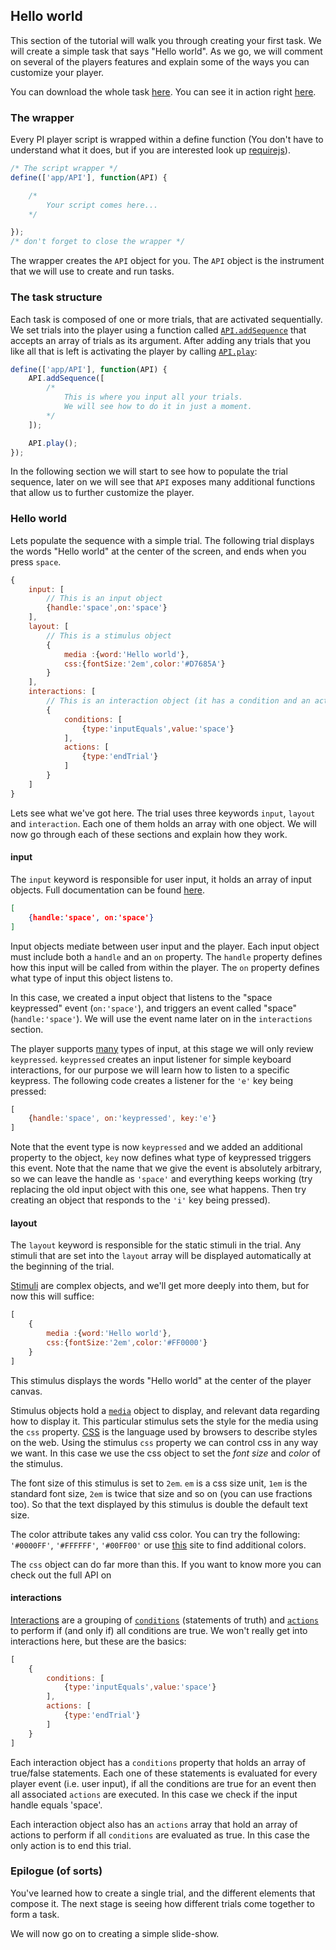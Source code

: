 ## Hello world
This section of the tutorial will walk you through creating your first task. We will create a simple task that says "Hello world". As we go, we will comment on several of the players features and explain some of the ways you can customize your player.

You can download the whole task [here](../../resources/tutorials/js/hello.js). You can see it in action right [here](#{player}../resources/tutorials/js/hello.js).

### The wrapper
Every PI player script is wrapped within a define function (You don't have to understand what it does, but if you are interested look up [requirejs](http://requirejs.org/)).

```js
/* The script wrapper */
define(['app/API'], function(API) {

	/*
		Your script comes here...
	*/

});
/* don't forget to close the wrapper */
```

The wrapper creates the `API` object for you. The `API` object is the instrument that we will use to create and run tasks.

### The task structure
Each task is composed of one or more trials, that are activated sequentially. We set trials into the player using a function called [`API.addSequence`](./API.md#add-sequence) that accepts an array of trials as its argument. After adding any trials that you like all that is left is activating the player by calling [`API.play`](API.md#play):

```js
define(['app/API'], function(API) {
	API.addSequence([
		/*
			This is where you input all your trials.
			We will see how to do it in just a moment.
		*/
	]);

	API.play();
});
```

In the following section we will start to see how to populate the trial sequence, later on we will see that `API` exposes many additional functions that allow us to further customize the player.


### Hello world
Lets populate the sequence with a simple trial. The following trial displays the words "Hello world" at the center of the screen, and ends when you press `space`.

```js
{
	input: [
		// This is an input object
		{handle:'space',on:'space'}
	],
	layout: [
		// This is a stimulus object
		{
			media :{word:'Hello world'},
			css:{fontSize:'2em',color:'#D7685A'}
		}
	],
	interactions: [
		// This is an interaction object (it has a condition and an action)
		{
			conditions: [
				{type:'inputEquals',value:'space'}
			],
			actions: [
				{type:'endTrial'}
			]
		}
	]
}
```

Lets see what we've got here. The trial uses three keywords `input`, `layout` and `interaction`. Each one of them holds an array with one object. We will now go through each of these sections and explain how they work.

#### **input**

The `input` keyword is responsible for user input, it holds an array of input objects. Full documentation can be found [here](./API.md#input).

```json
[
	{handle:'space', on:'space'}
]
```

Input objects mediate between user input and the player. Each input object must include both a `handle` and an `on` property. The `handle` property defines how this input will be called from within the player. The `on` property defines what type of input this object listens to.

In this case, we created a input object that listens to the "space keypressed" event (`on:'space'`), and triggers an event called "space" (`handle:'space'`). We will use the event name later on in the `interactions` section.

The player supports [many](./API.md#input) types of input, at this stage we will only review `keypressed`. `keypressed` creates an input listener for simple keyboard interactions, for our purpose we will learn how to listen to a specific keypress. The following code creates a listener for the `'e'` key being pressed:

```js
[
	{handle:'space', on:'keypressed', key:'e'}
]
```

Note that the event type is now `keypressed` and we added an additional property to the object, `key` now defines what type of keypressed triggers this event. Note that the name that we give the event is absolutely arbitrary, so we can leave the handle as `'space'` and everything keeps working (try replacing the old input object with this one, see what happens. Then try creating an object that responds to the `'i'` key being pressed).

#### **layout**

The `layout` keyword is responsible for the static stimuli in the trial. Any stimuli that are set into the `layout` array will be displayed automatically at the beginning of the trial.

[Stimuli](./API.md#stimuli) are complex objects, and we'll get more deeply into them, but for now this will suffice:

```js
[
	{
		media :{word:'Hello world'},
		css:{fontSize:'2em',color:'#FF0000'}
	}
]
```

This stimulus displays the words "Hello world" at the center of the player canvas.

Stimulus objects hold a [`media`](./API.md#media) object to display, and relevant data regarding how to display it. This particular stimulus sets the style for the media using the `css` property. [CSS](https://developer.mozilla.org/en-US/docs/Web/CSS) is the language used by browsers to describe styles on the web. Using the stimulus `css` property we can control css in any way we want. In this case we use the css object to set the *font size* and *color* of the stimulus.

The font size of this stimulus is set to `2em`. `em` is a css size unit, `1em` is the standard font size, `2em` is twice that size and so on (you can use fractions too). So that the text displayed by this stimulus is double the default text size.

The color attribute takes any valid css color. You can try the following: `'#0000FF'`, `'#FFFFFF'`, `'#00FF00'` or use [this](http://html-color-codes.info/) site to find additional colors.

The `css` object can do  far more than this. If you want to know more you can check out the full API on [<jquery class="com"></jquery>](http://api.jquery.com/css/#css2)

#### **interactions**

[Interactions](./API.md#interactions) are a grouping of [`conditions`](./API.md#interactions-conditions) (statements of truth) and [`actions`](./API.md#interactions-actions) to perform if (and only if) all conditions are true. We won't really get into interactions here, but these are the basics:

```js
[
	{
		conditions: [
			{type:'inputEquals',value:'space'}
		],
		actions: [
			{type:'endTrial'}
		]
	}
]
```

Each interaction object has a `conditions` property that holds an array of true/false statements. Each one of these statements is evaluated for every player event (i.e. user input), if all the conditions are true for an event then all associated `actions` are executed. In this case we check if the input handle equals 'space'.

Each interaction object also has an `actions` array that hold an array of actions to perform if all `conditions` are evaluated as true. In this case the only action is to end this trial.

### Epilogue (of sorts)
You've learned how to create a single trial, and the different elements that compose it. The next stage is seeing how different trials come together to form a task.

We will now go on to creating a simple slide-show.